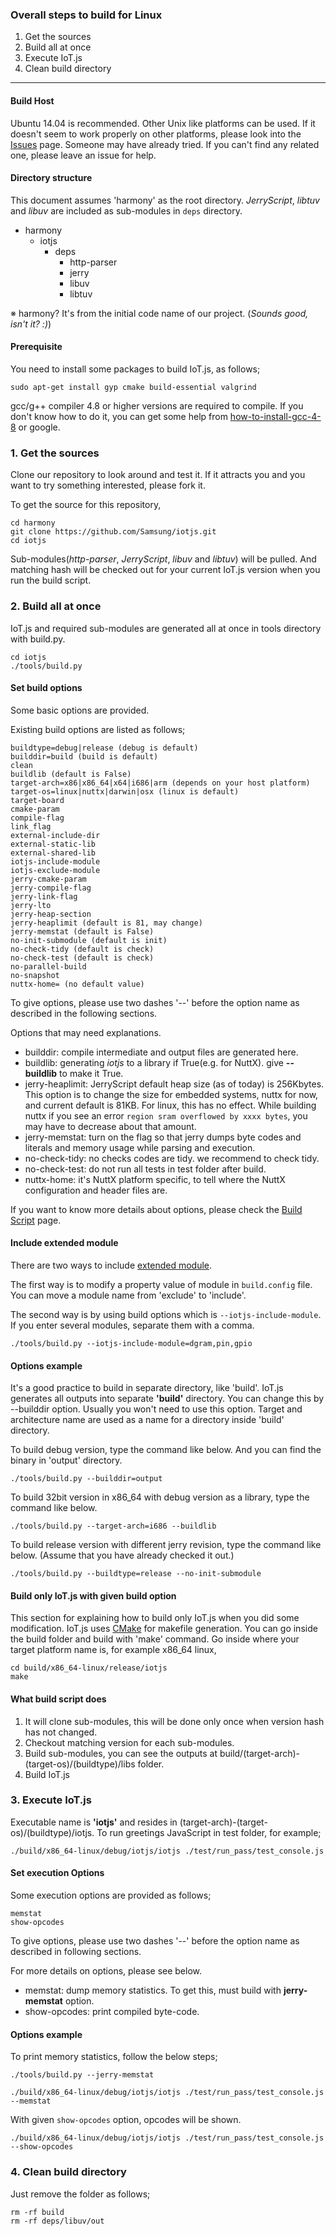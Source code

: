 ### Overall steps to build for Linux
1. Get the sources
2. Build all at once
3. Execute IoT.js
4. Clean build directory

***

#### Build Host
Ubuntu 14.04 is recommended. Other Unix like platforms can be used. If it doesn't seem to work properly on other platforms, please look into the [Issues](https://github.com/Samsung/iotjs/issues) page. Someone may have already tried. If you can't find any related one, please leave an issue for help.

#### Directory structure

This document assumes 'harmony' as the root directory. _JerryScript_, _libtuv_ and _libuv_ are included as sub-modules in `deps` directory.

* harmony
    * iotjs
        * deps
            * http-parser
            * jerry
            * libuv
            * libtuv


※ harmony? It's from the initial code name of our project. (_Sounds good, isn't it? :)_)

#### Prerequisite

You need to install some packages to build IoT.js, as follows;

```
sudo apt-get install gyp cmake build-essential valgrind
```

gcc/g++ compiler 4.8 or higher versions are required to compile. If you don't know how to do it, you can get some help from [how-to-install-gcc-4-8](http://askubuntu.com/questions/271388/how-to-install-gcc-4-8) or google.

### 1. Get the sources

Clone our repository to look around and test it. If it attracts you and you want to try something interested, please fork it.

To get the source for this repository,
```
cd harmony
git clone https://github.com/Samsung/iotjs.git
cd iotjs
```

Sub-modules(_http-parser_, _JerryScript_, _libuv_ and _libtuv_) will be pulled. And matching hash will be checked out for your current IoT.js version when you run the build script.


### 2. Build all at once

IoT.js and required sub-modules are generated all at once in tools directory with build.py.

```
cd iotjs
./tools/build.py
```


#### Set build options
Some basic options are provided.

Existing build options are listed as follows;
```
buildtype=debug|release (debug is default)
builddir=build (build is default)
clean
buildlib (default is False)
target-arch=x86|x86_64|x64|i686|arm (depends on your host platform)
target-os=linux|nuttx|darwin|osx (linux is default)
target-board
cmake-param
compile-flag
link_flag
external-include-dir
external-static-lib
external-shared-lib
iotjs-include-module
iotjs-exclude-module
jerry-cmake-param
jerry-compile-flag
jerry-link-flag
jerry-lto
jerry-heap-section
jerry-heaplimit (default is 81, may change)
jerry-memstat (default is False)
no-init-submodule (default is init)
no-check-tidy (default is check)
no-check-test (default is check)
no-parallel-build
no-snapshot
nuttx-home= (no default value)
```

To give options, please use two dashes '--' before the option name as described in the following sections.

Options that may need explanations.
* builddir: compile intermediate and output files are generated here.
* buildlib: generating _iotjs_ to a library if True(e.g. for NuttX). give __--buildlib__ to make it True.
* jerry-heaplimit: JerryScript default heap size (as of today) is 256Kbytes. This option is to change the size for embedded systems, nuttx for now, and current default is 81KB. For linux, this has no effect. While building nuttx if you see an error `region sram overflowed by xxxx bytes`, you may have to decrease about that amount.
* jerry-memstat: turn on the flag so that jerry dumps byte codes and literals and memory usage while parsing and execution.
* no-check-tidy: no checks codes are tidy. we recommend to check tidy.
* no-check-test: do not run all tests in test folder after build.
* nuttx-home: it's NuttX platform specific, to tell where the NuttX configuration and header files are.

If you want to know more details about options, please check the [Build Script](https://github.com/Samsung/iotjs/wiki/Build%20Script) page.


#### Include extended module
There are two ways to include [extended module](IoT.js-API-reference.md).

The first way is to modify a property value of module in `build.config` file. You can move a module name from 'exclude' to 'include'.

The second way is by using build options which is `--iotjs-include-module`.
If you enter several modules, separate them with a comma.

```
./tools/build.py --iotjs-include-module=dgram,pin,gpio
```


#### Options example

It's a good practice to build in separate directory, like 'build'. IoT.js generates all outputs into separate **'build'** directory. You can change this by --builddir option. Usually you won't need to use this option. Target and architecture name are used as a name for a directory inside 'build' directory.

To build debug version, type the command like below. And you can find the binary in 'output' directory.
```
./tools/build.py --builddir=output
```

To build 32bit version in x86_64 with debug version as a library, type the command like below.
```
./tools/build.py --target-arch=i686 --buildlib
```

To build release version with different jerry revision, type the command like below. (Assume that you have already checked it out.)
```
./tools/build.py --buildtype=release --no-init-submodule
```



#### Build only IoT.js with given build option

This section for explaining how to build only IoT.js when you did some modification. IoT.js uses [CMake](http://www.cmake.org/) for makefile generation. You can go inside the build folder and build with 'make' command. Go inside where your target platform name is, for example x86_64 linux,
```
cd build/x86_64-linux/release/iotjs
make
```

#### What build script does

1. It will clone sub-modules, this will be done only once when version hash has not changed.
2. Checkout matching version for each sub-modules.
3. Build sub-modules, you can see the outputs at build/(target-arch)-(target-os)/(buildtype)/libs folder.
4. Build IoT.js


### 3. Execute IoT.js

Executable name is **'iotjs'** and resides in (target-arch)-(target-os)/(buildtype)/iotjs.
To run greetings JavaScript in test folder, for example;

```
./build/x86_64-linux/debug/iotjs/iotjs ./test/run_pass/test_console.js
```

#### Set execution Options

Some execution options are provided as follows;
```
memstat
show-opcodes
```

To give options, please use two dashes '--' before the option name as described in following sections.

For more details on options, please see below.
* memstat: dump memory statistics. To get this, must build with __jerry-memstat__ option.
* show-opcodes: print compiled byte-code.


#### Options example

To print memory statistics, follow the below steps;
```
./tools/build.py --jerry-memstat

./build/x86_64-linux/debug/iotjs/iotjs ./test/run_pass/test_console.js --memstat
```

With given `show-opcodes` option, opcodes will be shown.
```
./build/x86_64-linux/debug/iotjs/iotjs ./test/run_pass/test_console.js --show-opcodes
```

### 4. Clean build directory

Just remove the folder as follows;
```
rm -rf build
rm -rf deps/libuv/out
```
